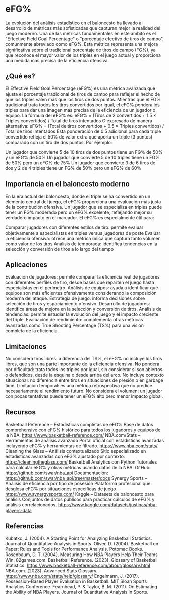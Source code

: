 # eFG%

La evolución del análisis estadístico en el baloncesto ha llevado al desarrollo de métricas más sofisticadas que capturan mejor la realidad del juego moderno. Una de las métricas fundamentales en este ámbito es el "Effective Field Goal Percentage" o "porcentaje efectivo de tiros de campo", comúnmente abreviado como eFG%. Esta métrica representa una mejora significativa sobre el tradicional porcentaje de tiros de campo (FG%), ya que reconoce el mayor valor de los triples en el juego actual y proporciona una medida más precisa de la eficiencia ofensiva.

## ¿Qué es?
El Effective Field Goal Percentage (eFG%) es una métrica avanzada que ajusta el porcentaje tradicional de tiros de campo para reflejar el hecho de que los triples valen más que los tiros de dos puntos. Mientras que el FG% tradicional trata todos los tiros convertidos por igual, el eFG% pondera los triples para dar una imagen más precisa de la eficiencia de un jugador o equipo.
La fórmula del eFG% es:
eFG% = (Tiros de 2 convertidos + 1.5 × Triples convertidos) / Total de tiros intentados
O expresado de manera alternativa:
eFG% = (Total de tiros convertidos + 0.5 × Triples convertidos) / Total de tiros intentados
Esta ponderación de 0.5 adicional para cada triple convertido refleja el 50% de valor extra que aporta un triple (3 puntos) comparado con un tiro de dos puntos. Por ejemplo:

Un jugador que convierte 5 de 10 tiros de dos puntos tiene un FG% de 50% y un eFG% de 50%
Un jugador que convierte 5 de 10 triples tiene un FG% de 50% pero un eFG% de 75%
Un jugador que convierte 3 de 6 tiros de dos y 2 de 4 triples tiene un FG% de 50% pero un eFG% de 60%

## Importancia en el baloncesto moderno
En la era actual del baloncesto, donde el triple se ha convertido en un elemento central del juego, el eFG% proporciona una evaluación más justa de la contribución ofensiva. Un jugador que se especializa en triples puede tener un FG% moderado pero un eFG% excelente, reflejando mejor su verdadero impacto en el marcador.
El eFG% es especialmente útil para:

Comparar jugadores con diferentes estilos de tiro: permite evaluar objetivamente a especialistas en triples versus jugadores de poste
Evaluar la eficiencia ofensiva: ofrece una métrica única que captura tanto volumen como valor de los tiros
Análisis de temporada: identifica tendencias en la selección y conversión de tiros a lo largo del tiempo

## Aplicaciones

Evaluación de jugadores: permite comparar la eficiencia real de jugadores con diferentes perfiles de tiro, desde bases que reparten el juego hasta especialistas en el perímetro.
Análisis de equipos: ayuda a identificar qué equipos son más eficientes ofensivamente considerando la composición moderna del ataque.
Estrategia de juego: informa decisiones sobre selección de tiros y espaciamiento ofensivo.
Desarrollo de jugadores: identifica áreas de mejora en la selección y conversión de tiros.
Análisis de tendencias: permite estudiar la evolución del juego y el impacto creciente del triple.
Evaluación de rendimiento: complementa otras métricas avanzadas como True Shooting Percentage (TS%) para una visión completa de la eficiencia.

## Limitaciones

No considera tiros libres: a diferencia del TS%, el eFG% no incluye los tiros libres, que son una parte importante de la eficiencia ofensiva.
No pondera por dificultad: trata todos los triples por igual, sin considerar si son abiertos o defendidos, desde la esquina o desde arriba del arco.
No incluye contexto situacional: no diferencia entre tiros en situaciones de presión o en garbage time.
Limitación temporal: es una métrica retrospectiva que no predice necesariamente el rendimiento futuro.
No considera el volumen: un jugador con pocas tentativas puede tener un eFG% alto pero menor impacto global.

## Recursos

Basketball Reference – Estadísticas completas de eFG%
Base de datos comprehensive con eFG% histórico para todos los jugadores y equipos de la NBA.
https://www.basketball-reference.com/
NBA.com/Stats – Herramientas de análisis avanzado
Portal oficial con estadísticas avanzadas incluyendo eFG% y herramientas de filtrado.
https://www.nba.com/stats/
Cleaning the Glass – Análisis contextualizado
Sitio especializado en estadísticas avanzadas con eFG% ajustado por contexto.
https://cleaningtheglass.com/
Basketball Analytics con Python
Tutoriales para calcular eFG% y otras métricas usando datos de la NBA.
GitHub: https://github.com/swar/nba_api
Documentación: https://github.com/swar/nba_api/tree/master/docs
Synergy Sports – Análisis de eficiencia por tipo de posesión
Plataforma profesional que desglosa eFG% por situaciones específicas de juego.
https://www.synergysports.com/
Kaggle – Datasets de baloncesto para análisis
Conjuntos de datos públicos para practicar cálculos de eFG% y análisis correlacionados.
https://www.kaggle.com/datasets/justinas/nba-players-data

## Referencias

Kubatko, J. (2004). A Starting Point for Analyzing Basketball Statistics. Journal of Quantitative Analysis in Sports.
Oliver, D. (2004). Basketball on Paper: Rules and Tools for Performance Analysis. Potomac Books.
Rosenbaum, D. T. (2004). Measuring How NBA Players Help Their Teams Win. 82games.com.
Basketball Reference. (2023). Glossary of Basketball Statistics. https://www.basketball-reference.com/about/glossary.html
NBA.com. (2023). Advanced Stats Glossary. https://www.nba.com/stats/help/glossary/
Engelmann, J. (2017). Possession-Based Player Evaluation in Basketball. MIT Sloan Sports Analytics Conference.
Fearnhead, P. & Taylor, B. M. (2011). On Estimating the Ability of NBA Players. Journal of Quantitative Analysis in Sports.